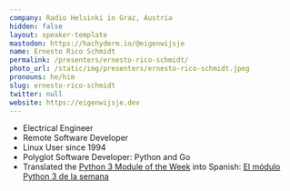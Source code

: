 ```yaml
---
company: Radio Helsinki in Graz, Austria
hidden: false
layout: speaker-template
mastodon: https://hachyderm.io/@eigenwijsje
name: Ernesto Rico Schmidt
permalink: /presenters/ernesto-rico-schmidt/
photo_url: /static/img/presenters/ernesto-rico-schmidt.jpeg
pronouns: he/him
slug: ernesto-rico-schmidt
twitter: null
website: https://eigenwijsje.dev
---
```


- Electrical Engineer
- Remote Software Developer
- Linux User since 1994
- Polyglot Software Developer: Python and Go
- Translated the [Python 3 Module of the Week](https://pymotw.com/3/) into Spanish: [El módulo Python 3 de la semana](https://rico-schmidt.name/pymotw-3/)

